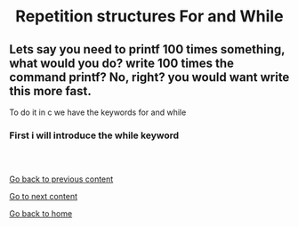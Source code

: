 <h1 align="center">Repetition structures For and While</h1>
<h2>Lets say you need to printf 100 times something, what would you do? write 100 times the command printf? No, right? you would want write this more fast.</h2>
<p>To do it in c we have the keywords for and while</p>
<h3>First i will introduce the while keyword</h3>
<pre>
<code>
</code>
</pre>
<a href="../../../02/pages/conditional_if_else/README.md">Go back to previous content</a> 
<p> <a href="../../../03/pages/repetition_structure_while/README.md">Go to next content</a>  </p>
<p> <a href="../../../../../../README.md">Go back to home</a> </p>


